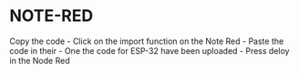 # NOTE-RED
Copy the code - Click on the import function on the Note Red - Paste the code in their - One the code for ESP-32 have been uploaded - Press deloy in the Node Red
